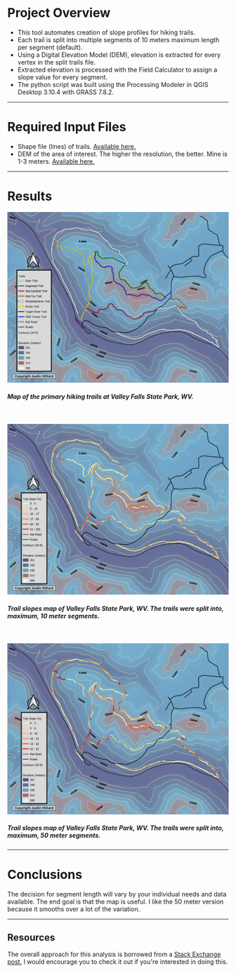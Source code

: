 # Project Overview
* This tool automates creation of slope profiles for hiking trails.
* Each trail is split into multiple segments of 10 meters maximum length per segment (default).
* Using a Digital Elevation Model (DEM), elevation is extracted for every vertex in the split trails file.
* Extracted elevation is processed with the Field Calculator to assign a slope value for every segment.
* The python script was built using the Processing Modeler in QGIS Desktop 3.10.4 with GRASS 7.8.2.
---
# Required Input Files
* Shape file (lines) of trails. [Available here.](http://wvgis.wvu.edu/data/dataset.php?ID=413)
* DEM of the area of interest. The higher the resolution, the better. Mine is 1-3 meters. [Available here.](http://wvgis.wvu.edu/data/dataset.php?ID=477)
---
# Results

![Image of map](https://github.com/jstnhllrd/trail_slope_project/blob/main/vf_2MP.png)
##### Map of the primary hiking trails at Valley Falls State Park, WV.

&nbsp;

![Image of map](https://github.com/jstnhllrd/trail_slope_project/blob/main/slope_example_10m_2MP.png)
##### Trail slopes map of Valley Falls State Park, WV. The trails were split into, maximum, 10 meter segments.

&nbsp;

![Image of map](https://github.com/jstnhllrd/trail_slope_project/blob/main/slope_example_50m_2MP.png)
##### Trail slopes map of Valley Falls State Park, WV. The trails were split into, maximum, 50 meter segments.
---
# Conclusions

The decision for segment length will vary by your individual needs and data available. The end goal is that the map is useful.
I like the 50 meter version because it smooths over a lot of the variation.

---
## Resources

The overall approach for this analysis is borrowed from a [Stack Exchange post.](https://gis.stackexchange.com/questions/165683/how-do-i-find-the-slope-of-road-segments-with-point-elevation-data-of-the-same-l) I would encourage you to check it out if you're interested in doing this.
